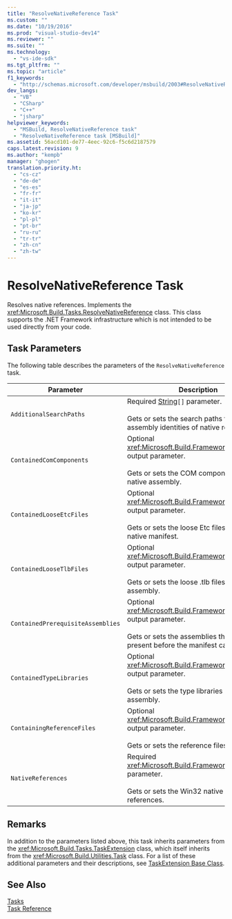 ```yaml
---
title: "ResolveNativeReference Task"
ms.custom: ""
ms.date: "10/19/2016"
ms.prod: "visual-studio-dev14"
ms.reviewer: ""
ms.suite: ""
ms.technology: 
  - "vs-ide-sdk"
ms.tgt_pltfrm: ""
ms.topic: "article"
f1_keywords: 
  - "http://schemas.microsoft.com/developer/msbuild/2003#ResolveNativeReference"
dev_langs: 
  - "VB"
  - "CSharp"
  - "C++"
  - "jsharp"
helpviewer_keywords: 
  - "MSBuild, ResolveNativeReference task"
  - "ResolveNativeReference task [MSBuild]"
ms.assetid: 56acd101-de77-4eec-92c6-f5c6d2187579
caps.latest.revision: 9
ms.author: "kempb"
manager: "ghogen"
translation.priority.ht: 
  - "cs-cz"
  - "de-de"
  - "es-es"
  - "fr-fr"
  - "it-it"
  - "ja-jp"
  - "ko-kr"
  - "pl-pl"
  - "pt-br"
  - "ru-ru"
  - "tr-tr"
  - "zh-cn"
  - "zh-tw"
---
```

# ResolveNativeReference Task
Resolves native references. Implements the <xref:Microsoft.Build.Tasks.ResolveNativeReference> class. This class supports the .NET Framework infrastructure which is not intended to be used directly from your code.  
  
## Task Parameters  
 The following table describes the parameters of the `ResolveNativeReference` task.  
  
|Parameter|Description|  
|---------------|-----------------|  
|`AdditionalSearchPaths`|Required [String](assetId:///String?qualifyHint=False&autoUpgrade=True)`[]` parameter.<br /><br /> Gets or sets the search paths for resolving assembly identities of native references.|  
|`ContainedComComponents`|Optional <xref:Microsoft.Build.Framework.ITaskItem>`[]` output parameter.<br /><br /> Gets or sets the COM components of the native assembly.|  
|`ContainedLooseEtcFiles`|Optional <xref:Microsoft.Build.Framework.ITaskItem>`[]` output parameter.<br /><br /> Gets or sets the loose Etc files listed in the native manifest.|  
|`ContainedLooseTlbFiles`|Optional <xref:Microsoft.Build.Framework.ITaskItem>`[]` output parameter.<br /><br /> Gets or sets the loose .tlb files of the native assembly.|  
|`ContainedPrerequisiteAssemblies`|Optional <xref:Microsoft.Build.Framework.ITaskItem>`[]` output parameter.<br /><br /> Gets or sets the assemblies that must be present before the manifest can be used.|  
|`ContainedTypeLibraries`|Optional <xref:Microsoft.Build.Framework.ITaskItem>`[]` output parameter.<br /><br /> Gets or sets the type libraries of the native assembly.|  
|`ContainingReferenceFiles`|Optional <xref:Microsoft.Build.Framework.ITaskItem>`[]` output parameter.<br /><br /> Gets or sets the reference files.|  
|`NativeReferences`|Required <xref:Microsoft.Build.Framework.ITaskItem>`[]` parameter.<br /><br /> Gets or sets the Win32 native assembly references.|  
  
## Remarks  
 In addition to the parameters listed above, this task inherits parameters from the <xref:Microsoft.Build.Tasks.TaskExtension> class, which itself inherits from the <xref:Microsoft.Build.Utilities.Task> class. For a list of these additional parameters and their descriptions, see [TaskExtension Base Class](../reference/taskextension-base-class.md).  
  
## See Also  
 [Tasks](../reference/msbuild-tasks.md)   
 [Task Reference](../reference/msbuild-task-reference.md)